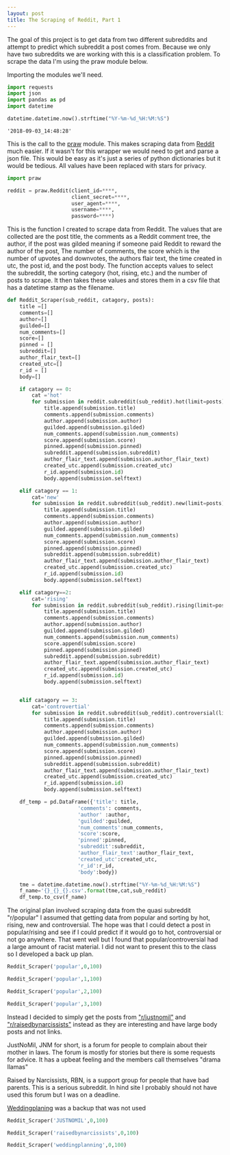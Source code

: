 ```yaml
---
layout: post
title: The Scraping of Reddit, Part 1
---
```

The goal of this project is to get data from two different subreddits and attempt to predict which subreddit a post comes from. Because we only have two subreddits we are working with this is a classification problem. To scrape the data I'm using the praw module below.

Importing the modules we'll need.


```python
import requests
import json
import pandas as pd
import datetime
```


```python
datetime.datetime.now().strftime("%Y-%m-%d_%H:%M:%S")
```




    '2018-09-03_14:48:28'



This is the call to the [praw](https://praw.readthedocs.io/en/latest/index.html) module. This makes scraping data from [Reddit](https://www.reddit.com/) much easier. If it wasn't for this wrapper we would need to get and parse a json file. This would be easy as it's just a series of python dictionaries but it would be tedious. All values have been replaced with stars for privacy.


```python
import praw

reddit = praw.Reddit(client_id=****,
                     client_secret=****,
                     user_agent=****,
                     username=****,
                     password=****)


```

This is the function I created to scrape data from Reddit. The values that are collected are the post title, the comments as a Reddit comment tree, the author, if the post was gilded meaning if someone paid Reddit to reward the author of the post, The number of comments, the score which is the number of upvotes and downvotes, the authors flair text, the time created in utc, the post id, and the post body. The function accepts values to select the subreddit, the sorting category (hot, rising, etc.) and the number of posts to scrape. It then takes these values and stores them in a csv file that has a datetime stamp as the filename.


```python
def Reddit_Scraper(sub_reddit, catagory, posts):
    title =[]
    comments=[]
    author=[]
    guilded=[]
    num_comments=[]
    score=[]
    pinned = []
    subreddit=[]
    author_flair_text=[]
    created_utc=[]
    r_id = []
    body=[]

    if catagory == 0:
        cat ='hot'
        for submission in reddit.subreddit(sub_reddit).hot(limit=posts):
            title.append(submission.title)
            comments.append(submission.comments)
            author.append(submission.author)
            guilded.append(submission.gilded)
            num_comments.append(submission.num_comments)
            score.append(submission.score)
            pinned.append(submission.pinned)
            subreddit.append(submission.subreddit)
            author_flair_text.append(submission.author_flair_text)
            created_utc.append(submission.created_utc)
            r_id.append(submission.id)
            body.append(submission.selftext)

    elif catagory == 1:
        cat='new'
        for submission in reddit.subreddit(sub_reddit).new(limit=posts):
            title.append(submission.title)
            comments.append(submission.comments)
            author.append(submission.author)
            guilded.append(submission.gilded)
            num_comments.append(submission.num_comments)
            score.append(submission.score)
            pinned.append(submission.pinned)
            subreddit.append(submission.subreddit)
            author_flair_text.append(submission.author_flair_text)
            created_utc.append(submission.created_utc)
            r_id.append(submission.id)
            body.append(submission.selftext)

    elif catagory==2:
        cat='rising'
        for submission in reddit.subreddit(sub_reddit).rising(limit=posts):
            title.append(submission.title)
            comments.append(submission.comments)
            author.append(submission.author)
            guilded.append(submission.gilded)
            num_comments.append(submission.num_comments)
            score.append(submission.score)
            pinned.append(submission.pinned)
            subreddit.append(submission.subreddit)
            author_flair_text.append(submission.author_flair_text)
            created_utc.append(submission.created_utc)
            r_id.append(submission.id)
            body.append(submission.selftext)


    elif catagory == 3:
        cat='controvertial'
        for submission in reddit.subreddit(sub_reddit).controversial(limit=posts):
            title.append(submission.title)
            comments.append(submission.comments)
            author.append(submission.author)
            guilded.append(submission.gilded)
            num_comments.append(submission.num_comments)
            score.append(submission.score)
            pinned.append(submission.pinned)
            subreddit.append(submission.subreddit)
            author_flair_text.append(submission.author_flair_text)
            created_utc.append(submission.created_utc)
            r_id.append(submission.id)
            body.append(submission.selftext)

    df_temp = pd.DataFrame({'title': title,
                       'comments': comments,
                       'author' :author,
                       'guilded':guilded,
                       'num_comments':num_comments,
                       'score':score,
                       'pinned':pinned,
                       'subreddit':subreddit,
                       'author_flair_text':author_flair_text,
                       'created_utc':created_utc,
                       'r_id':r_id,
                       'body':body})

    tme = datetime.datetime.now().strftime("%Y-%m-%d_%H:%M:%S")
    f_name='{}_{}_{}.csv'.format(tme,cat,sub_reddit)
    df_temp.to_csv(f_name)
```

The original plan involved scraping data from the quasi subreddit "r/popular" I assumed that  getting data from popular and sorting by hot, rising, new and controversial. The hope was that I could detect a post in popular/rising and see if I could predict if it would go to hot, controversial or not go anywhere. That went well but I found that popular/controversial had a large amount of racist material. I did not want to present this to the class so I developed a back up plan.


```python
Reddit_Scraper('popular',0,100)
```


```python
Reddit_Scraper('popular',1,100)
```


```python
Reddit_Scraper('popular',2,100)
```


```python
Reddit_Scraper('popular',3,100)
```

Instead I decided to simply get the posts from ["r/justnomil"](https://www.reddit.com/r/JUSTNOMIL/) and ["r/raisedbynarcissists"](https://www.reddit.com/r/raisedbynarcissists/) instead as they are interesting and have large body posts and not links.

JustNoMil, JNM for short, is a forum for people to complain about their mother in laws. The forum is mostly for stories but there is some requests for advice. It has a upbeat feeling and the members call themselves "drama llamas"

Raised by Narcissists, RBN, is a support group for people that have bad parents. This is a serious subreddit. In hind site I probably should not have used this forum but I was on a deadline.

[Weddingplaning](https://www.reddit.com/r/weddingplanning/) was a backup that was not used


```python
Reddit_Scraper('JUSTNOMIL',0,100)
```


```python
Reddit_Scraper('raisedbynarcissists',0,100)
```


```python
Reddit_Scraper('weddingplanning',0,100)
```

